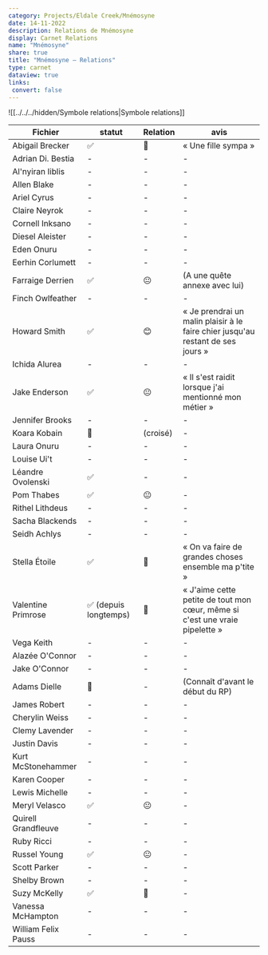 ```yaml
---
category: Projects/Eldale Creek/Mnémosyne
date: 14-11-2022
description: Relations de Mnémosyne
display: Carnet Relations
name: "Mnémosyne"
share: true
title: "Mnémosyne — Relations"
type: carnet
dataview: true
links:
 convert: false
---
```


![[../../../hidden/Symbole relations|Symbole relations]]

| Fichier                                                                           | statut               | Relation | avis                                                                            |
| --------------------------------------------------------------------------------- | -------------------- | -------- | ------------------------------------------------------------------------------- |
| Abigail Brecker          | ✅                    | 🙂       | « Une fille sympa »                                                             |
| Adrian Di. Bestia      | \-                   | \-       | \-                                                                              |
| Al'nyiran Iiblis        | \-                   | \-       | \-                                                                              |
| Allen Blake                  | \-                   | \-       | \-                                                                              |
| Ariel Cyrus                  | \-                   | \-       | \-                                                                              |
| Claire Neyrok              | \-                   | \-       | \-                                                                              |
| Cornell Inksano          | \-                   | \-       | \-                                                                              |
| Diesel Aleister          | \-                   | \-       | \-                                                                              |
| Eden Onuru                    | \-                   | \-       | \-                                                                              |
| Eerhin Corlumett        | \-                   | \-       | \-                                                                              |
| Farraige Derrien        | ✅                    | 😐       | (A une quête annexe avec lui)                                                   |
| Finch Owlfeather        | \-                   | \-       | \-                                                                              |
| Howard Smith                | ✅                    | 😊       | « Je prendrai un malin plaisir à le faire chier jusqu'au restant de ses jours » |
| Ichida Alurea              | \-                   | \-       | \-                                                                              |
| Jake Enderson              | ✅                    | 😐       | « Il s'est raidit lorsque j'ai mentionné mon métier »                           |
| Jennifer Brooks          | \-                   | \-       | \-                                                                              |
| Koara Kobain                | 👀                   | (croisé) | \-                                                                              |
| Laura Onuru                  | \-                   | \-       | \-                                                                              |
| Louise Ui't                  | \-                   | \-       | \-                                                                              |
| Léandre Ovolenski      | ✅                    | \-       | \-                                                                              |
| Pom Thabes                    | ✅                    | 😐       | \-                                                                              |
| Rithel Lithdeus          | \-                   | \-       | \-                                                                              |
| Sacha Blackends          | \-                   | \-       | \-                                                                              |
| Seidh Achlys                | \-                   | \-       | \-                                                                              |
| Stella Étoile              | ✅                    | 🤩       | « On va faire de grandes choses ensemble ma p'tite »                            |
| Valentine Primrose    | ✅ (depuis longtemps) | 🥰       | « J'aime cette petite de tout mon cœur, même si c'est une vraie pipelette »     |
| Vega Keith                    | \-                   | \-       | \-                                                                              |
| Alazée O'Connor   | \-                   | \-       | \-                                                                              |
| Jake O'Connor       | \-                   | \-       | \-                                                                              |
| Adams Dielle               | 💭                   | \-       | (Connaît d'avant le début du RP)                                                |
| James Robert               | \-                   | \-       | \-                                                                              |
| Cherylin Weiss           | \-                   | \-       | \-                                                                              |
| Clemy Lavender           | \-                   | \-       | \-                                                                              |
| Justin Davis               | \-                   | \-       | \-                                                                              |
| Kurt McStonehammer   | \-                   | \-       | \-                                                                              |
| Karen Cooper               | \-                   | \-       | \-                                                                              |
| Lewis Michelle           | \-                   | \-       | \-                                                                              |
| Meryl Velasco             | ✅                    | 😐       | \-                                                                              |
| Quirell Grandfleuve | \-                   | \-       | \-                                                                              |
| Ruby Ricci                   | \-                   | \-       | \-                                                                              |
| Russel Young               | ✅                    | 😐       | \-                                                                              |
| Scott Parker               | \-                   | \-       | \-                                                                              |
| Shelby Brown               | \-                   | \-       | \-                                                                              |
| Suzy McKelly               | ✅                    | 🥰       | \-                                                                              |
| Vanessa McHampton     | \-                   | \-       | \-                                                                              |
| William Felix Pauss | \-                   | \-       | \-                                                                              |


